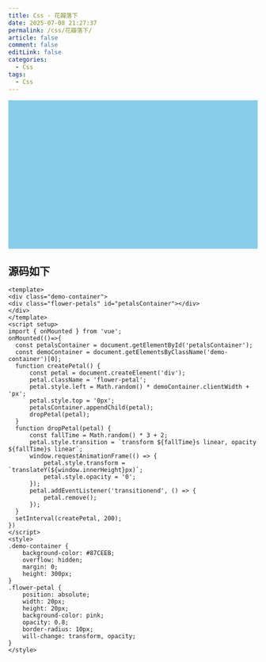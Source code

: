 ```yaml
---
title: Css - 花瓣落下
date: 2025-07-08 21:27:37
permalink: /css/花瓣落下/
article: false
comment: false
editLink: false
categories:
  - Css
tags: 
  - Css
---
```

<div class="demo-container">
<div class="flower-petals" id="petalsContainer"></div>
</div>

<script setup>
import { onMounted } from 'vue';
onMounted(()=>{
  const petalsContainer = document.getElementById('petalsContainer');
  const demoContainer = document.getElementsByClassName('demo-container')[0];
  function createPetal() {
      const petal = document.createElement('div');
      petal.className = 'flower-petal';
      petal.style.left = Math.random() * demoContainer.clientWidth + 'px';
      petal.style.top = '0px';
      petalsContainer.appendChild(petal);
      dropPetal(petal);
  }
  function dropPetal(petal) {
      const fallTime = Math.random() * 3 + 2; 
      petal.style.transition = `transform ${fallTime}s linear, opacity ${fallTime}s linear`;
      window.requestAnimationFrame(() => {
          petal.style.transform = `translateY(${window.innerHeight}px)`;
          petal.style.opacity = '0';
      });
      petal.addEventListener('transitionend', () => {
          petal.remove();
      });
  }
  setInterval(createPetal, 200);
})
</script>
<style>
.demo-container {
    background-color: #87CEEB; 
    overflow: hidden; 
    margin: 0;
    height: 300px;
}
.flower-petal {
    position: absolute;
    width: 20px; 
    height: 20px; 
    background-color: pink; 
    opacity: 0.8; 
    border-radius: 10px; 
    will-change: transform, opacity; 
}
</style>

## 源码如下
```vue
<template>
<div class="demo-container">
<div class="flower-petals" id="petalsContainer"></div>
</div>
</template>
<script setup>
import { onMounted } from 'vue';
onMounted(()=>{
  const petalsContainer = document.getElementById('petalsContainer');
  const demoContainer = document.getElementsByClassName('demo-container')[0];
  function createPetal() {
      const petal = document.createElement('div');
      petal.className = 'flower-petal';
      petal.style.left = Math.random() * demoContainer.clientWidth + 'px';
      petal.style.top = '0px';
      petalsContainer.appendChild(petal);
      dropPetal(petal);
  }
  function dropPetal(petal) {
      const fallTime = Math.random() * 3 + 2; 
      petal.style.transition = `transform ${fallTime}s linear, opacity ${fallTime}s linear`;
      window.requestAnimationFrame(() => {
          petal.style.transform = `translateY(${window.innerHeight}px)`;
          petal.style.opacity = '0';
      });
      petal.addEventListener('transitionend', () => {
          petal.remove();
      });
  }
  setInterval(createPetal, 200);
})
</script>
<style>
.demo-container {
    background-color: #87CEEB; 
    overflow: hidden; 
    margin: 0;
    height: 300px;
}
.flower-petal {
    position: absolute;
    width: 20px; 
    height: 20px; 
    background-color: pink; 
    opacity: 0.8; 
    border-radius: 10px; 
    will-change: transform, opacity; 
}
</style>
```